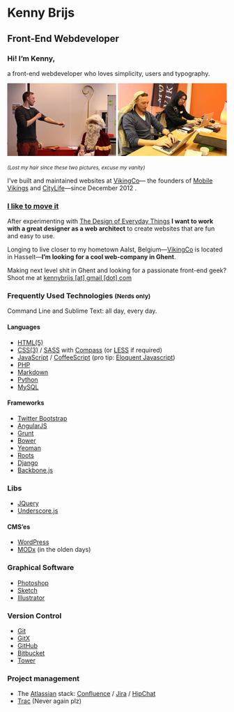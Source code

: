 # Kenny Brijs
## Front-End Webdeveloper

### Hi! I’m Kenny,

a front-end webdeveloper who loves simplicity, users and typography.

![Preparing to beat down racist Sinterklaas](/style/img/README/kenny-vs-sinterklaas.jpg?raw=true)
![Superman brogramming](/style/img/README/kenny-brogramming.jpg?raw=true)

<small>*(Lost my hair since these two pictures, excuse my vanity)*</small>

I’ve built and maintained websites at [VikingCo](https://vikingco.com)— the founders of [Mobile Vikings](https://mobilevikings.be/en/) and [CityLife](https://citylife.be/#!/nl/)—since December 2012 .

### [I like to move it](https://www.youtube.com/watch?v=Dyx4v1QFzhQ)
After experimenting with [The Design of Everyday Things](http://en.wikipedia.org/wiki/The_Design_of_Everyday_Things) **I want to work with a great designer as a web architect** to create websites that are fun and easy to use.

Longing to live closer to my hometown Aalst, Belgium—[VikingCo](https://vikingco.com) is located in Hasselt—**I’m looking for a cool web-company in Ghent**.

Making next level shit in Ghent and looking for a passionate front-end geek? Shoot me at [kennybrijs [at] gmail [dot] com](mailto:kennybrijs@gmail.com)

### Frequently Used Technologies <small>(Nerds only)</small>

Command Line and Sublime Text: all day, every day.

#### Languages
- [HTML(5)](https://developer.mozilla.org/en-US/docs/Web/Guide/HTML/HTML5)
- [CSS(3)](https://developer.mozilla.org/en/docs/Web/CSS/CSS3) / [SASS](http://sass-lang.com/) with [Compass](http://compass-style.org/) (or [LESS](http://lesscss.org/) if required)
- [JavaScript](https://developer.mozilla.org/en-US/docs/Web/JavaScript) / [CoffeeScript](http://coffeescript.org/) (pro tip: [Eloquent Javascript](http://eloquentjavascript.net/))
- [PHP](http://php.net/)
- [Markdown](http://daringfireball.net/projects/markdown/)
- [Python](https://www.python.org/)
- [MySQL](http://www.mysql.com/)

#### Frameworks
- [Twitter Bootstrap](http://getbootstrap.com/)
- [AngularJS](https://angularjs.org/)
- [Grunt](http://gruntjs.com/)
- [Bower](http://bower.io/)
- [Yeoman](http://yeoman.io/)
- [Roots](https://roots.io/)
- [Django](https://www.djangoproject.com/)
- [Backbone.js](http://backbonejs.org/)

### Libs
- [JQuery](http://jquery.com/)
- [Underscore.js](http://underscorejs.org/)

#### CMS’es
- [WordPress](https://en.wordpress.com/)
- [MODx](http://modx.com/) (in the olden days)

### Graphical Software
- [Photoshop](http://www.adobe.com/products/photoshop.html)
- [Sketch](http://bohemiancoding.com/sketch/)
- [Illustrator](http://www.adobe.com/products/illustrator.html)

### Version Control
- [Git](http://git-scm.com/)
- [GitX](http://rowanj.github.io/gitx/)
- [GitHub](https://github.com/)
- [Bitbucket](https://bitbucket.org/)
- [Tower](http://www.git-tower.com/)

### Project management
- The [Atlassian](https://www.atlassian.com/) stack: [Confluence](https://www.atlassian.com/software/confluence) / [Jira](https://www.atlassian.com/software/jira) / [HipChat](https://www.atlassian.com/software/hipchat)
- [Trac](http://trac.edgewall.org/) (Never again plz)


